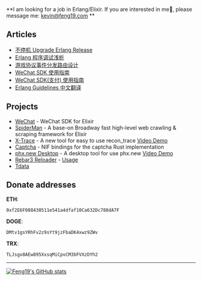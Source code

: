 **I am looking for a job in Erlang/Elixir. If you are interested in me👋, please message me: kevin@feng19.com **


## Articles
  * [不停机 Upgrade Erlang Release](https://feng19.com/categories/Erlang-Release-Upgrade/)
  * [Erlang 程序调试浅析](https://feng19.com/2019/01/22/erlang%E7%A8%8B%E5%BA%8F%E8%B0%83%E8%AF%95%E6%B5%85%E6%9E%90/)
  * [游戏协议事件分发路由设计](https://feng19.com/2019/07/31/%E6%B8%B8%E6%88%8F%E5%8D%8F%E8%AE%AE%E4%BA%8B%E4%BB%B6%E5%88%86%E5%8F%91%E8%B7%AF%E7%94%B1%E8%AE%BE%E8%AE%A1/)
  * [WeChat SDK 使用指南](https://feng19.com/2022/07/08/wechat_for_elixir_usage/)
  * [WeChat SDK(支付) 使用指南](https://feng19.com/2024/02/05/wechat-pay-for-elixir-usage/)
  * [Erlang Guidelines 中文翻译](https://github.com/feng19/erlang_guidelines)

## Projects
  * [WeChat](https://github.com/feng19/wechat) - WeChat SDK for Elixir
  * [SpiderMan](https://github.com/feng19/spider_man) - A base-on Broadway fast high-level web crawling & scraping framework for Elixir
  * [X-Trace](https://github.com/feng19/x_trace) - A new tool for easy to use recon_trace [Video Demo](https://twitter.com/kevin52069370/status/1752594271855894872)
  * [Captcha](https://github.com/feng19/captcha) - NIF bindings for the captcha Rust implementation
  * [phx.new Desktop](https://github.com/feng19/phx_new_desktop) - A desktop tool for use phx.new [Video Demo](https://twitter.com/kevin52069370/status/1641352557842014208)
  * [Rebar3 Reloader](https://github.com/feng19/rebar3_reloader) - [Usage](https://feng19.com/2019/03/14/rebar3_reloader_usage/)
  * [Tdata](https://github.com/feng19/tdata)

## Donate addresses</summary>

**ETH**:

```
0xf2E6F088430511e541a4dfaf10Ca632Dc788dA7F
```

**DOGE**:

```
DMtv1gsYRhFv2z9sYt9jzFbaDK4xwz9ZWv
```

**TRX**:

```
TLJsgx8AEw895XxsqMiCpvCM3bFVXzDYh2
```

---

[![Feng19's GitHub stats](https://github-readme-stats.vercel.app/api?username=feng19)](https://github.com/feng19)

<!--
**feng19/feng19** is a ✨ _special_ ✨ repository because its `README.md` (this file) appears on your GitHub profile.

Here are some ideas to get you started:

- 🔭 I’m currently working on ...
- 🌱 I’m currently learning ...
- 👯 I’m looking to collaborate on ...
- 🤔 I’m looking for help with ...
- 💬 Ask me about ...
- 📫 How to reach me: ...
- 😄 Pronouns: ...
- ⚡ Fun fact: ...
-->
